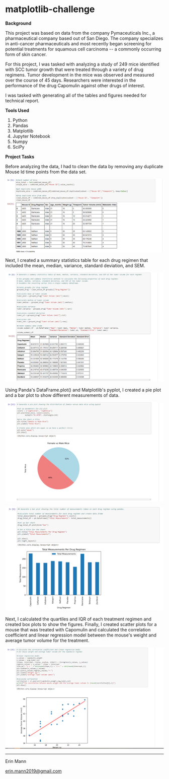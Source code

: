 # matplotlib-challenge

**Background**

This project was based on data from the company Pymaceuticals Inc., a pharmaceutical company based out of San Diego. The company specializes in anti-cancer pharmaceuticals and most recently began screening for potential treatments for squamous cell carcinoma -- a commonly occurring form of skin cancer.

For this project, I was tasked with analyzing a study of 249 mice identified with SCC tumor growth that were treated through a variety of drug regimens. Tumor development in the mice was observed and measured over the course of 45 days. Researchers were interested in the performance of the drug Capomulin against other drugs of interest.

I was tasked with generating all of the tables and figures needed for technical report. 

**Tools Used**

1. Python
2. Pandas
3. Matplotlib
4. Jupyter Notebook
5. Numpy
6. SciPy

**Project Tasks**

Before analyzing the data, I had to clean the data by removing any duplicate Mouse Id time points from the data set. 

![](https://github.com/erinmann12/matplotlib-challenge/blob/main/Images/clean_mice_data.PNG)

Next, I created a summary statistics table for each drug regimen that included the mean, median, variance, standard deviation, and SEM. 

![](https://github.com/erinmann12/matplotlib-challenge/blob/main/Images/summary_stats_groupby.PNG)

Using Panda's DataFrame.plot() and Matplotlib's pyplot, I created a pie plot and a bar plot to show different measurements of data. 

![](https://github.com/erinmann12/matplotlib-challenge/blob/main/Images/plotlypie.PNG)

![](https://github.com/erinmann12/matplotlib-challenge/blob/main/Images/pandasbar.PNG)

Next, I calculated the quartiles and IQR of each treatment regimen and created box plots to show the figures. Finally, I created scatter plots for a mouse that was treated with Capomulin and calculated the correlation coefficient and linear regression model between the mouse's weight and average tumor volume for the treatment. 

![](https://github.com/erinmann12/matplotlib-challenge/blob/main/Images/regression.PNG)

-----------------------------------------------------------------------------------------------------------------------------------------------------

Erin Mann

erin.mann2019@gmail.com